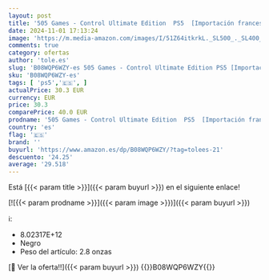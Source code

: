 ```yaml
---
layout: post
title: '505 Games - Control Ultimate Edition  PS5  [Importación francesa]'
date: 2024-11-01 17:13:24
image: 'https://m.media-amazon.com/images/I/51Z64itkrkL._SL500_._SL400_.jpg'
comments: true
category: ofertas
author: 'tole.es'
slug: 'B08WQP6WZY-es 505 Games - Control Ultimate Edition PS5 [Importación...'
sku: 'B08WQP6WZY-es'
tags: [ 'ps5','🇪🇸', ]
actualPrice: 30.3 EUR
currency: EUR
price: 30.3
comparePrice: 40.0 EUR
prodname: '505 Games - Control Ultimate Edition  PS5  [Importación francesa]'
country: 'es'
flag: '🇪🇸'
brand: ''
buyurl: 'https://www.amazon.es/dp/B08WQP6WZY/?tag=tolees-21'
descuento: '24.25'
average: '29.518'
---
```


Está [{{< param title >}}]({{< param buyurl >}}) en el siguiente enlace!

[![{{< param prodname >}}]({{< param image >}})]({{< param buyurl >}})

ℹ️:

- 8.02317E+12
- Negro
- Peso del artículo: 2.8 onzas

[🛒 Ver la oferta!!]({{< param buyurl >}})
{{<world>}}B08WQP6WZY{{</world>}}
